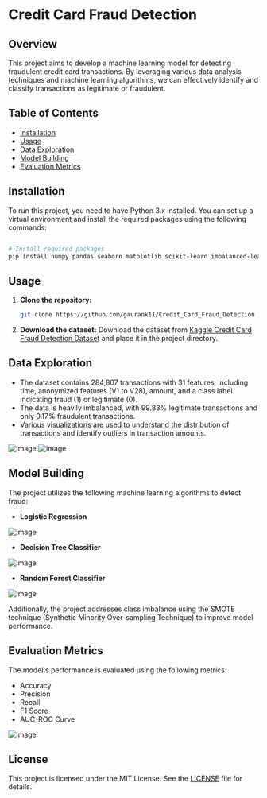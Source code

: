 # Credit Card Fraud Detection

## Overview
This project aims to develop a machine learning model for detecting fraudulent credit card transactions. By leveraging various data analysis techniques and machine learning algorithms, we can effectively identify and classify transactions as legitimate or fraudulent.


## Table of Contents

- [Installation](#installation)
- [Usage](#usage)
- [Data Exploration](#data-exploration)
- [Model Building](#model-building)
- [Evaluation Metrics](#evaluation-metrics)


## Installation

To run this project, you need to have Python 3.x installed. You can set up a virtual environment and install the required packages using the following commands:

```bash

# Install required packages
pip install numpy pandas seaborn matplotlib scikit-learn imbalanced-learn statsmodels
```

## Usage

1. **Clone the repository:**
   ```bash
   git clone https://github.com/gaurank11/Credit_Card_Fraud_Detection

   ```

2. **Download the dataset:**
   Download the dataset from [Kaggle Credit Card Fraud Detection Dataset](https://www.kaggle.com/datasets/mlg-ulb/creditcardfraud) and place it in the project directory.


## Data Exploration

- The dataset contains 284,807 transactions with 31 features, including time, anonymized features (V1 to V28), amount, and a class label indicating fraud (1) or legitimate (0).
- The data is heavily imbalanced, with 99.83% legitimate transactions and only 0.17% fraudulent transactions.
- Various visualizations are used to understand the distribution of transactions and identify outliers in transaction amounts.

![image](https://github.com/user-attachments/assets/0aac4a8b-6d1d-4106-9efa-67067f297450)  ![image](https://github.com/user-attachments/assets/b63f101f-0bf2-49b3-9d09-959a8d57cc93)



## Model Building

The project utilizes the following machine learning algorithms to detect fraud:

- **Logistic Regression**

![image](https://github.com/user-attachments/assets/fba06452-95af-4ec6-9a49-3f3344f4b577)


- **Decision Tree Classifier**

![image](https://github.com/user-attachments/assets/f84a0cff-f585-482c-a90a-f5b3d38e4862)

  
- **Random Forest Classifier**

![image](https://github.com/user-attachments/assets/796a1eac-bd68-41c4-805e-2f5922964fe2)

Additionally, the project addresses class imbalance using the SMOTE technique (Synthetic Minority Over-sampling Technique) to improve model performance.

## Evaluation Metrics

The model's performance is evaluated using the following metrics:

- Accuracy
- Precision
- Recall
- F1 Score
- AUC-ROC Curve

![image](https://github.com/user-attachments/assets/3f4ac11d-ef6b-4598-a27f-68063f856453)


## License

This project is licensed under the MIT License. See the [LICENSE](LICENSE) file for details.
